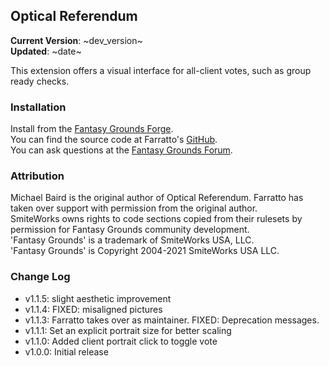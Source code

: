 ## Optical Referendum
**Current Version**: ~dev_version~ \
**Updated**: ~date~

This extension offers a visual interface for all-client votes, such as group ready checks.

### Installation

Install from the [Fantasy Grounds Forge](https://forge.fantasygrounds.com/shop/items/966/view). \
You can find the source code at Farratto's [GitHub](https://github.com/Farratto/OpticalReferendum). \
You can ask questions at the [Fantasy Grounds Forum](https://www.fantasygrounds.com/forums/showthread.php?76165).

### Attribution

Michael Baird is the original author of Optical Referendum.  Farratto has taken over support with permission from the original author. \
SmiteWorks owns rights to code sections copied from their rulesets by permission for Fantasy Grounds community development. \
'Fantasy Grounds' is a trademark of SmiteWorks USA, LLC. \
'Fantasy Grounds' is Copyright 2004-2021 SmiteWorks USA LLC.

### Change Log

* v1.1.5: slight aesthetic improvement
* v1.1.4: FIXED: misaligned pictures
* v1.1.3: Farratto takes over as maintainer. FIXED: Deprecation messages.
* v1.1.1: Set an explicit portrait size for better scaling
* v1.1.0: Added client portrait click to toggle vote
* v1.0.0: Initial release